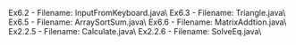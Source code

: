 Ex6.2 - Filename: InputFromKeyboard.java\\
Ex6.3 - Filename: Triangle.java\\
Ex6.5 - Filename: ArraySortSum.java\\
Ex6.6 - Filename: MatrixAddtion.java\\
Ex2.2.5 - Filename: Calculate.java\\
Ex2.2.6 - Filename: SolveEq.java\\
